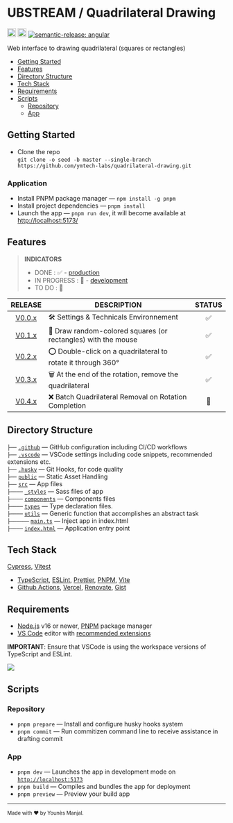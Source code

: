 # UBSTREAM / Quadrilateral Drawing

<a href="http://www.typescriptlang.org/"><img src="https://img.shields.io/badge/%3C%2F%3E-TypeScript-%230074c1.svg?style=flat-square" height="20"></a>
<a href="https://twitter.com/younesmjl"><img src="https://img.shields.io/twitter/follow/younesmjl.svg?style=social&label=Follow&maxAge=3600" height="20"></a>
[![semantic-release: angular](https://img.shields.io/badge/semantic--release-angular-e10079?logo=semantic-release)](https://github.com/semantic-release/semantic-release)

Web interface to drawing quadrilateral (squares or rectangles)

-   [Getting Started](#getting-started)
-   [Features](#features)
-   [Directory Structure](#directory-sructure)
-   [Tech Stack](#tech-stack)
-   [Requirements](#requirements)
-   [Scripts](#scripts)
    -   [Repository](#repository)
    -   [App](#app)

## Getting Started <a name="getting-started"></a>

-   Clone the repo<br />
    `git clone -o seed -b master --single-branch https://github.com/ymtech-labs/quadrilateral-drawing.git`

### Application

-   Install PNPM package manager — `npm install -g pnpm`
-   Install project dependencies — `pnpm install`
-   Launch the app — `pnpm run dev`, it will become available at [http://localhost:5173/](http://localhost:5173/)

## Features <a name="features"></a>

> **INDICATORS**
>
> -   DONE : ✅ - [production](https://github.com/ymtech-labs/quadrilateral-drawing/deployments/Production)
> -   IN PROGRESS : 🔁 - [development](https://github.com/ymtech-labs/quadrilateral-drawing/deployments/Preview)
> -   TO DO : 🚧

|                                       RELEASE                                       | DESCRIPTION                                                   | STATUS |
| :---------------------------------------------------------------------------------: | ------------------------------------------------------------- | :----: |
| [V0.0.x](https://github.com/ymtech-labs/quadrilateral-drawing/releases/tag/v.0.0.0) | 🛠️ Settings & Technicals Environnement                        |   ✅   |
| [V0.1.x](https://github.com/ymtech-labs/quadrilateral-drawing/releases/tag/v.0.1.0) | 🔲 Draw random-colored squares (or rectangles) with the mouse |   ✅   |
| [V0.2.x](https://github.com/ymtech-labs/quadrilateral-drawing/releases/tag/v.0.2.0) | ⭕ Double-click on a quadrilateral to rotate it through 360°  |   ✅   |
|                                     [V0.3.x](https://github.com/ymtech-labs/quadrilateral-drawing/releases/tag/v0.3.0)                                      | 🗑️ At the end of the rotation, remove the quadrilateral       |   ✅   |
|                                     [V0.4.x]()                                      | ❌ Batch Quadrilateral Removal on Rotation Completion         |   🚧   |

## Directory Structure <a name="directory-sructure"></a>

`├──` [`.github`](.github) — GitHub configuration including CI/CD workflows<br>
`├──` [`.vscode`](.vscode) — VSCode settings including code snippets, recommended extensions etc.<br>
`├──` [`.husky`](.husky) — Git Hooks, for code quality<br>
`├──` [`public`](./public) — Static Asset Handling <br>
`├──` [`src`](./src) — App files <br>
`├────` [`_styles`](./src/_styles) — Sass files of app <br>
`├────` [`components`](./src/components) — Components files <br>
`├────` [`types`](./src/types) — Type declaration files.<br>
`├────` [`utils`](./src/utils) — Generic function that accomplishes an abstract task <br>
`├──────` [`main.ts`](./src/main.ts) — Inject app in index.html<br>
`├────` [`index.html`](./index.html) — Application entry point<br>

## Tech Stack <a name="tech-stack"></a>

[Cypress](https://github.com/cypress-io/cypress/), [Vitest](https://vitest.dev/)

-   [TypeScript](https://www.typescriptlang.org/),
    [ESLint](https://eslint.org/), [Prettier](https://prettier.io/),
    [PNPM](https://pnpm.io/fr),
    [Vite](https://vitejs.dev/)
-   [Github Actions](https://docs.github.com/en/actions), [Vercel](https://vercel.com), [Renovate](https://github.com/renovatebot/renovate), [Gist](https://gist.github.com/)

## Requirements <a name="requirements"></a>

-   [Node.js](https://nodejs.org/) v16 or newer, [PNPM](https://pnpm.io) package manager
-   [VS Code](https://code.visualstudio.com/) editor with [recommended extensions](.vscode/extensions.json)

**IMPORTANT**: Ensure that VSCode is using the workspace versions of TypeScript and ESLint.

![](https://files.tarkus.me/typescript-workspace.png)

## Scripts <a name="scripts"></a>

### Repository <a name="repository"></a>

-   `pnpm prepare` — Install and configure husky hooks system
-   `pnpm commit` — Run commitizen command line to receive assistance in drafting commit

### App <a name="app"></a>

-   `pnpm dev` — Launches the app in development mode on [`http://localhost:5173`](http://localhost:5173/)
-   `pnpm build` — Compiles and bundles the app for deployment
-   `pnpm preview` — Preview your build app

---

<sup>Made with ♥ by Younès Manjal.</sup>
